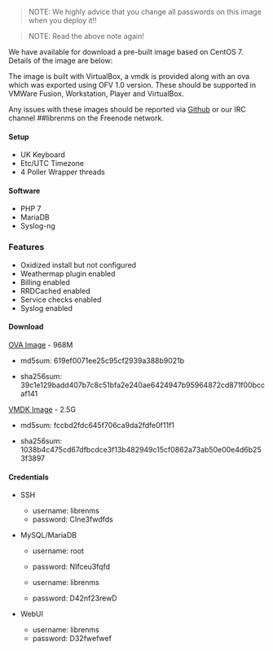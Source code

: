 > NOTE: We highly advice that you change all passwords on this image when you deploy it!!

> NOTE: Read the above note again!

We have available for download a pre-built image based on CentOS 7. Details of the image are below:

The image is built with VirtualBox, a vmdk is provided along with an ova which was exported using OFV 1.0 version. 
These should be supported in VMWare Fusion, Workstation, Player and VirtualBox.

Any issues with these images should be reported via [Github](https://github.com/librenms/librenms/issues) or our IRC channel ##librenms on the Freenode network.

#### Setup

  - UK Keyboard
  - Etc/UTC Timezone
  - 4 Poller Wrapper threads

#### Software

  - PHP 7
  - MariaDB
  - Syslog-ng

### Features

  - Oxidized install but not configured
  - Weathermap plugin enabled
  - Billing enabled
  - RRDCached enabled
  - Service checks enabled
  - Syslog enabled

#### Download

[OVA Image](http://www.lathwood.co.uk/librenms/librenms_centos_7.ova) - 968M

  - md5sum: 619ef0071ee25c95cf2939a388b9021b

  - sha256sum: 39c1e129badd407b7c8c51bfa2e240ae6424947b95964872cd871f00bccaf141

[VMDK Image](http://www.lathwood.co.uk/librenms/librenms_centos_7.vmdk) - 2.5G

  - md5sum: fccbd2fdc645f706ca9da2fdfe0f11f1

  - sha256sum: 1038b4c475cd67dfbcdce3f13b482949c15cf0862a73ab50e00e4d6b253f3897

#### Credentials

  - SSH
    - username: librenms
    - password: CIne3fwdfds

  - MySQL/MariaDB
    - username: root
    - password: NIfceu3fqfd

    - username: librenms
    - password: D42nf23rewD

  - WebUI
    - username: librenms
    - password: D32fwefwef
